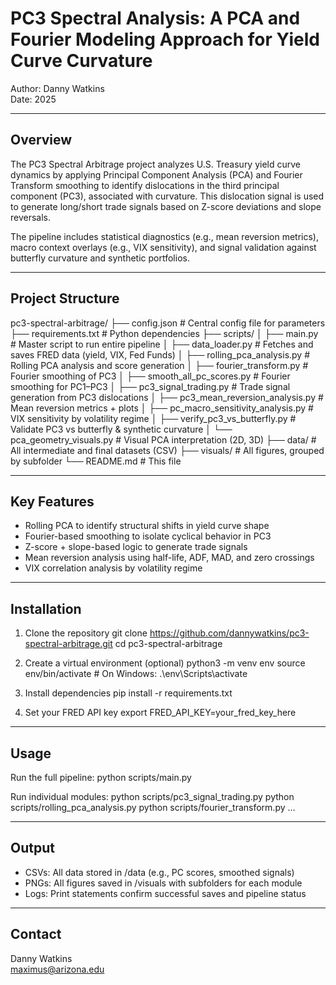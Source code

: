 # PC3 Spectral Analysis: A PCA and Fourier  Modeling Approach for Yield Curve Curvature

Author: Danny Watkins  
Date: 2025

---

## Overview

The PC3 Spectral Arbitrage project analyzes U.S. Treasury yield curve dynamics by applying Principal Component Analysis (PCA) and Fourier Transform smoothing to identify dislocations in the third principal component (PC3), associated with curvature. This dislocation signal is used to generate long/short trade signals based on Z-score deviations and slope reversals.

The pipeline includes statistical diagnostics (e.g., mean reversion metrics), macro context overlays (e.g., VIX sensitivity), and signal validation against butterfly curvature and synthetic portfolios.

---

## Project Structure

pc3-spectral-arbitrage/
├── config.json                      # Central config file for parameters
├── requirements.txt                # Python dependencies
├── scripts/
│   ├── main.py                     # Master script to run entire pipeline
│   ├── data_loader.py              # Fetches and saves FRED data (yield, VIX, Fed Funds)
│   ├── rolling_pca_analysis.py     # Rolling PCA analysis and score generation
│   ├── fourier_transform.py        # Fourier smoothing of PC3
│   ├── smooth_all_pc_scores.py     # Fourier smoothing for PC1–PC3
│   ├── pc3_signal_trading.py       # Trade signal generation from PC3 dislocations
│   ├── pc3_mean_reversion_analysis.py  # Mean reversion metrics + plots
│   ├── pc_macro_sensitivity_analysis.py # VIX sensitivity by volatility regime
│   ├── verify_pc3_vs_butterfly.py  # Validate PC3 vs butterfly & synthetic curvature
│   └── pca_geometry_visuals.py     # Visual PCA interpretation (2D, 3D)
├── data/                           # All intermediate and final datasets (CSV)
├── visuals/                        # All figures, grouped by subfolder
└── README.md                       # This file

---

## Key Features

- Rolling PCA to identify structural shifts in yield curve shape
- Fourier-based smoothing to isolate cyclical behavior in PC3
- Z-score + slope-based logic to generate trade signals
- Mean reversion analysis using half-life, ADF, MAD, and zero crossings
- VIX correlation analysis by volatility regime


---

## Installation

1. Clone the repository
   git clone https://github.com/dannywatkins/pc3-spectral-arbitrage.git
   cd pc3-spectral-arbitrage

2. Create a virtual environment (optional)
   python3 -m venv env
   source env/bin/activate  # On Windows: .\env\Scripts\activate

3. Install dependencies
   pip install -r requirements.txt

4. Set your FRED API key
   export FRED_API_KEY=your_fred_key_here

---

## Usage

Run the full pipeline:
   python scripts/main.py

Run individual modules:
   python scripts/pc3_signal_trading.py
   python scripts/rolling_pca_analysis.py
   python scripts/fourier_transform.py
   ...

---

## Output

- CSVs: All data stored in /data (e.g., PC scores, smoothed signals)
- PNGs: All figures saved in /visuals with subfolders for each module
- Logs: Print statements confirm successful saves and pipeline status

---

## Contact

Danny Watkins  
maximus@arizona.edu
